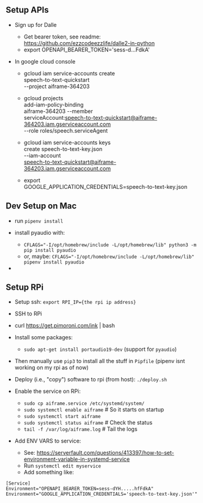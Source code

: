## Setup APIs

- Sign up for Dalle

  - Get bearer token, see readme: https://github.com/ezzcodeezzlife/dalle2-in-python
  - export OPENAPI_BEARER_TOKEN='sess-d...FdkA'

- In google cloud console
    - gcloud iam service-accounts create \
        speech-to-text-quickstart \
        --project aiframe-364203

    - gcloud projects \
        add-iam-policy-binding \
        aiframe-364203 --member \
        serviceAccount:speech-to-text-quickstart@aiframe-364203.iam.gserviceaccount.com \
        --role roles/speech.serviceAgent

    - gcloud iam service-accounts keys \
        create speech-to-text-key.json \
        --iam-account \
        speech-to-text-quickstart@aiframe-364203.iam.gserviceaccount.com

    - export \
        GOOGLE_APPLICATION_CREDENTIALS=speech-to-text-key.json


## Dev Setup on Mac

- run `pipenv install`
- install pyaudio with:
    - `CFLAGS="-I/opt/homebrew/include -L/opt/homebrew/lib" python3 -m pip install pyaudio`
    - or, maybe: `CFLAGS="-I/opt/homebrew/include -L/opt/homebrew/lib" pipenv install pyaudio`

- 

## Setup RPi

- Setup ssh: `export RPI_IP={the rpi ip address}`

- SSH to RPi

- curl https://get.pimoroni.com/ink | bash

- Install some packages:
  - `sudo apt-get install portaudio19-dev` (support for `pyaudio`)

- Then manually use `pip3` to install all the stuff in `Pipfile` (pipenv isnt working on my rpi as of now)

- Deploy (i.e., "copy") software to rpi (from host): `./deploy.sh`

- Enable the service on RPi:
  - `sudo cp aiframe.service /etc/systemd/system/`
  - `sudo systemctl enable aiframe`  # So it starts on startup
  - `sudo systemctl start aiframe`
  - `sudo systemctl status aiframe`  # Check the status
  - `tail -f /var/log/aiframe.log`   # Tail the logs

- Add ENV VARS to service:

  - See: https://serverfault.com/questions/413397/how-to-set-environment-variable-in-systemd-service
  - Run `systemctl edit myservice`
  - Add something like:

```
[Service]
Environment="OPENAPI_BEARER_TOKEN=sess-dYH.....hfFdkA"
Environment="GOOGLE_APPLICATION_CREDENTIALS='speech-to-text-key.json'"
```
